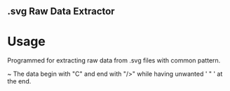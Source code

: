 ## .svg Raw Data Extractor



# Usage
Programmed for extracting raw data from .svg files with common pattern. 

~ The data begin with "C" and end with "/>" while having unwanted ' " ' at the end.
